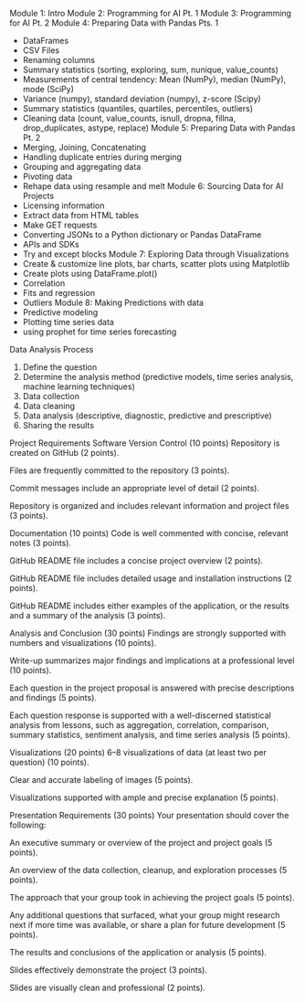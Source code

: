 Module 1: Intro
Module 2: Programming for AI Pt. 1
Module 3: Programming for AI Pt. 2
Module 4: Preparing Data with Pandas Pts. 1 
 * DataFrames
 * CSV Files
 * Renaming columns
 * Summary statistics (sorting, exploring, sum, nunique, value_counts)
 * Measurements of central tendency: Mean (NumPy), median (NumPy), mode (SciPy)
 * Variance (numpy), standard deviation (numpy), z-score (Scipy)
 * Summary statistics (quantiles, quartiles, percentiles, outliers)
 * Cleaning data (count, value_counts, isnull, dropna, fillna, drop_duplicates, astype, replace)
Module 5: Preparing Data with Pandas Pt. 2
 * Merging, Joining, Concatenating
 * Handling duplicate entries during merging
 * Grouping and aggregating data
 * Pivoting data
 * Rehape data using resample and melt
Module 6: Sourcing Data for AI Projects
 * Licensing information
 * Extract data from HTML tables
 * Make GET requests
 * Converting JSONs to a Python dictionary or Pandas DataFrame
 * APIs and SDKs
 * Try and except blocks
Module 7: Exploring Data through Visualizations
 * Create & customize line plots, bar charts, scatter plots using Matplotlib
 * Create plots using DataFrame.plot()
 * Correlation
 * Fits and regression
 * Outliers
Module 8: Making Predictions with data
 * Predictive modeling
 * Plotting time series data
 * using prophet for time series forecasting




Data Analysis Process
1. Define the question
2. Determine the analysis method (predictive models, time series analysis, machine learning techniques)
3. Data collection
4. Data cleaning 
5. Data analysis (descriptive, diagnostic, predictive and prescriptive)
6. Sharing the results




Project Requirements
Software Version Control (10 points)
Repository is created on GitHub (2 points).

Files are frequently committed to the repository (3 points).

Commit messages include an appropriate level of detail (2 points).

Repository is organized and includes relevant information and project files (3 points).

Documentation (10 points)
Code is well commented with concise, relevant notes (3 points).

GitHub README file includes a concise project overview (2 points).

GitHub README file includes detailed usage and installation instructions (2 points).

GitHub README includes either examples of the application, or the results and a summary of the analysis (3 points).

Analysis and Conclusion (30 points)
Findings are strongly supported with numbers and visualizations (10 points).

Write-up summarizes major findings and implications at a professional level (10 points).

Each question in the project proposal is answered with precise descriptions and findings (5 points).

Each question response is supported with a well-discerned statistical analysis from lessons, such as aggregation, correlation, comparison, summary statistics, sentiment analysis, and time series analysis (5 points).

Visualizations (20 points)
6–8 visualizations of data (at least two per question) (10 points).

Clear and accurate labeling of images (5 points).

Visualizations supported with ample and precise explanation (5 points).

Presentation Requirements (30 points)
Your presentation should cover the following:

An executive summary or overview of the project and project goals (5 points).

An overview of the data collection, cleanup, and exploration processes (5 points).

The approach that your group took in achieving the project goals (5 points).

Any additional questions that surfaced, what your group might research next if more time was available, or share a plan for future development (5 points).

The results and conclusions of the application or analysis (5 points).

Slides effectively demonstrate the project (3 points).

Slides are visually clean and professional (2 points).